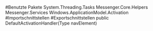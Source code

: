#Benutzte Pakete
System.Threading.Tasks
Messenger.Core.Helpers
Messenger.Services
Windows.ApplicationModel.Activation
#Importschnittstellen
#Exportschnittstellen
public DefaultActivationHandler(Type navElement)
